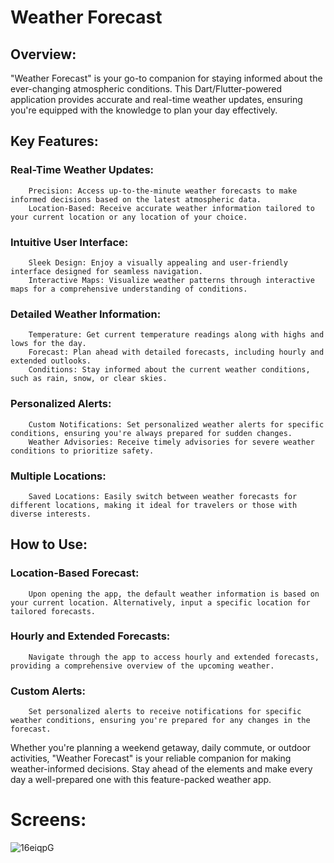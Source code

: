 
# Weather Forecast

## Overview:
"Weather Forecast" is your go-to companion for staying informed about the ever-changing atmospheric conditions. This Dart/Flutter-powered application provides accurate and real-time weather updates, ensuring you're equipped with the knowledge to plan your day effectively.

## Key Features:

   ### Real-Time Weather Updates:
        Precision: Access up-to-the-minute weather forecasts to make informed decisions based on the latest atmospheric data.
        Location-Based: Receive accurate weather information tailored to your current location or any location of your choice.

  ###  Intuitive User Interface:
        Sleek Design: Enjoy a visually appealing and user-friendly interface designed for seamless navigation.
        Interactive Maps: Visualize weather patterns through interactive maps for a comprehensive understanding of conditions.

  ###  Detailed Weather Information:
        Temperature: Get current temperature readings along with highs and lows for the day.
        Forecast: Plan ahead with detailed forecasts, including hourly and extended outlooks.
        Conditions: Stay informed about the current weather conditions, such as rain, snow, or clear skies.

  ###  Personalized Alerts:
        Custom Notifications: Set personalized weather alerts for specific conditions, ensuring you're always prepared for sudden changes.
        Weather Advisories: Receive timely advisories for severe weather conditions to prioritize safety.

 ###   Multiple Locations:
        Saved Locations: Easily switch between weather forecasts for different locations, making it ideal for travelers or those with diverse interests.

## How to Use:

 ###   Location-Based Forecast:
        Upon opening the app, the default weather information is based on your current location. Alternatively, input a specific location for tailored forecasts.

 ###   Hourly and Extended Forecasts:
        Navigate through the app to access hourly and extended forecasts, providing a comprehensive overview of the upcoming weather.

 ###   Custom Alerts:
        Set personalized alerts to receive notifications for specific weather conditions, ensuring you're prepared for any changes in the forecast.

Whether you're planning a weekend getaway, daily commute, or outdoor activities, "Weather Forecast" is your reliable companion for making weather-informed decisions. Stay ahead of the elements and make every day a well-prepared one with this feature-packed weather app.


# Screens: 

![16eiqpG](https://github.com/23Serhii/flutter_weatherForecast_screen/assets/124668730/58d5f997-6637-4ae9-866b-b2c9fac23bac)
